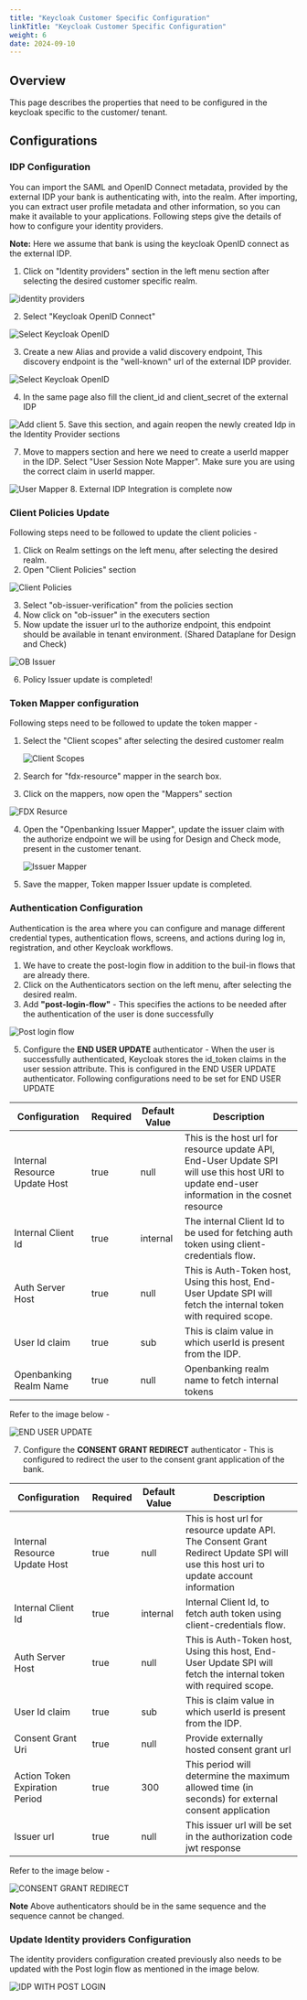 ```yaml
---
title: "Keycloak Customer Specific Configuration"
linkTitle: "Keycloak Customer Specific Configuration"
weight: 6
date: 2024-09-10
---
```


## Overview

This page describes the properties that need to be configured in the keycloak specific to the customer/ tenant.

## Configurations

### IDP Configuration

You can import the SAML and OpenID Connect metadata, provided by the external IDP your bank is authenticating with, into the realm. After importing, you can extract user profile metadata and other information, so you can make it available to your applications.
Following steps give the details of how to configure your identity providers. 

**Note:** Here we assume that bank is using the keycloak OpenID connect as the external IDP.  

1. Click on "Identity providers" section in the left menu section after selecting the desired customer specific realm.

![identity providers](/Images/identity-providers.png) 

2. Select "Keycloak OpenID Connect"

![Select Keycloak OpenID](/Images/identity-providers-step2.png)

3. Create a new Alias and provide a valid discovery endpoint, This discovery endpoint is the "well-known" url of the external IDP provider.

![Select Keycloak OpenID](/Images/identity-providers-step3.png)

4. In the same page also fill the client_id and client_secret of the external IDP

![Add client](/Images/identity-providers-step4.png)
5. Save this section, and again reopen the newly created Idp in the Identity Provider sections 

7. Move to mappers section and here we need to create a userId mapper in the IDP. Select "User Session Note Mapper". Make sure you are using the correct claim in userId mapper.

![User Mapper](/Images/identity-providers-step5.png)
8. External IDP Integration is complete now

### Client Policies Update 
Following steps need to be followed to update the client policies - 

1. Click on Realm settings  on the left menu, after selecting the desired realm.
2. Open "Client Policies" section

![Client Policies](/Images/client-policies.png)

3. Select "ob-issuer-verification"  from the policies section
4. Now click on "ob-issuer" in the executers section 
5. Now update the issuer url to the authorize endpoint, this endpoint should be available in tenant environment. (Shared Dataplane for Design and Check)
  
![OB Issuer](/Images/ob-issuer.png)

6. Policy Issuer update is completed!

### Token Mapper configuration

Following steps need to be followed to update the token mapper -
1. Select the "Client scopes" after selecting the desired customer realm

   ![Client Scopes](/Images/client-scopes.png)

2. Search for "fdx-resource" mapper in the search box.
3. Click on the mappers, now open the "Mappers" section 

  ![FDX Resurce ](/Images/fdx-resource.png)

4. Open the "Openbanking Issuer Mapper", update the issuer claim with the authorize endpoint we will be using for Design and Check mode, present in the customer tenant.
   
   ![Issuer Mapper ](/Images/mapper.png)
 
5. Save the mapper, Token mapper Issuer update is completed.

### Authentication Configuration 

Authentication is the area where you can configure and manage different credential types, authentication flows, screens, and actions during log in, registration, and other Keycloak workflows.
1. We have to create the post-login flow in addition to the buil-in flows that are already there. 
2. Click on the Authenticators section on the left menu, after selecting the desired realm.
3. Add **"post-login-flow"** - This specifies the actions to be needed after the authentication of the user is done successfully

![Post login flow](/Images/post-login-flow.png)

5. Configure the **END USER UPDATE** authenticator - When the user is successfully authenticated, Keycloak stores the id_token claims in the user session attribute. This is configured in the END USER UPDATE authenticator. Following configurations need to be set for END USER UPDATE

| Configuration                | Required | Default Value | Description                                                                                                                                    |
| ---------------------------- | -------- |---------------|------------------------------------------------------------------------------------------------------------------------------------------------|
| Internal Resource Update Host | true     | null          | This is the host url for resource update API, End-User Update SPI will use this host URI to update end-user information in the cosnet resource |
| Internal Client Id           | true     | internal      | The internal Client Id to be used for fetching auth token using client-credentials flow.                                                       |
| Auth Server Host             | true     | null          | This is Auth-Token host, Using this host, End-User Update SPI will fetch the internal token with required scope.                               |
| User Id claim                | true     | sub           | This is claim value in which userId is present from the IDP.                                                                                   |          
| Openbanking Realm Name       | true     | null          | Openbanking realm name to fetch internal tokens                                                                                                |

Refer to the image below -

![END USER UPDATE ](/Images/end-user-update.png)

7. Configure the **CONSENT GRANT REDIRECT** authenticator - This is configured to redirect the user to the consent grant application of the bank.

| Configuration                  | Required | Default Value | Description                                                                                                                            |
|--------------------------------| -------- |---------------|----------------------------------------------------------------------------------------------------------------------------------------|
| Internal Resource Update Host  | true     | null          | This is host url for resource update API. The Consent Grant Redirect Update SPI will use this host uri to update account information   |
| Internal Client Id             | true     | internal      | Internal Client Id, to fetch auth token using client-credentials flow.                                                                 |
| Auth Server Host               | true     | null          | This is Auth-Token host, Using this host, End-User Update SPI will fetch the internal token with required scope.                       |
| User Id claim                  | true     | sub           | This is claim value in which userId is present from the IDP.                                                                           |
| Consent Grant Uri              | true     | null          | Provide externally hosted consent grant url                                                                                            |
| Action Token Expiration Period | true     | 300           | This period will determine the maximum allowed time (in seconds) for external consent application                                      |      
| Issuer url                     | true     | null          | This issuer url will be set in the authorization code jwt response                                                                     |

Refer to the image below -

![CONSENT GRANT REDIRECT](/Images/consent-grant-redirect.png)

**Note** Above authenticators should be in the same sequence and the sequence cannot be changed.

### Update Identity providers Configuration 

The identity providers configuration created previously also needs to be updated with the Post login flow as mentioned in the image below.

![IDP WITH POST LOGIN](/Images/post-login-identity-provider.png)